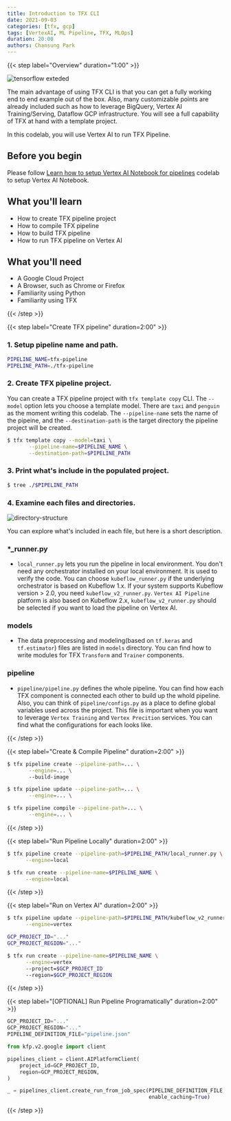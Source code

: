 ```yaml
---
title: Introduction to TFX CLI
date: 2021-09-03
categories: [tfx, gcp]
tags: [VertexAI, ML Pipeline, TFX, MLOps]
duration: 20:00
authors: Chansung Park
---
```


{{< step label="Overview" duration="1:00" >}}

![tensorflow exteded](https://2.bp.blogspot.com/-bAi9PTHhS_A/XdZJ89UhUII/AAAAAAAABFE/NbSy0gqGRW4AVCEmC6QhSu---NbVmUWcQCLcBGAsYHQ/s1600/0_4wQdCndV1ame3Bpm.png)

The main advantage of using TFX CLI is that you can get a fully working end to end example out of the box. Also, many customizable points are already included such as how to leverage BigQuery, Vertex AI Training/Serving, Dataflow GCP infrastructure. You will see a full capability of TFX at hand with a template project. 

In this codelab, you will use Vertex AI to run TFX Pipeline.

## **Before you begin**

Please follow [Learn how to setup Vertex AI Notebook for pipelines](https://gde-codelabs.github.io/posts/vertex-ai-notebook/#0) codelab to setup Vertex AI Notebook. 

## **What you'll learn**
- How to create TFX pipeline project
- How to compile TFX pipeline
- How to build TFX pipeline
- How to run TFX pipeline on Vertex AI

## **What you'll need**
- A Google Cloud Project
- A Browser, such as Chrome or Firefox
- Familiarity using Python
- Familiarity using TFX

{{< /step >}}

{{< step label="Create TFX pipeline" duration=2:00" >}}

### 1. Setup pipeline name and path. 

```bash
PIPELINE_NAME=tfx-pipeline
PIPELINE_PATH=./tfx-pipeline
```

### 2. Create TFX pipeline project. 

You can create a TFX pipeline project with `tfx template copy` CLI. The `--model` option lets you choose a template model. There are `taxi` and `penguin` as the moment writing this codelab. The `--pipeline-name` sets the name of the pipeine, and the `--destination-path` is the target directory the pipeline project will be created. 

```bash
$ tfx template copy --model=taxi \
       --pipeline-name=$PIPELINE_NAME \
       --destination-path=$PIPELINE_PATH
```

### 3. Print what's include in the populated project.
```bash
$ tree ./$PIPELINE_PATH
```

### 4. Examine each files and directories.
![directory-structure](/assets/images/tfx-cli-101/directory-structure.png)

You can explore what's included in each file, but here is a short description.

### *_runner.py
  - `local_runner.py` lets you run the pipeline in local environment. You don't need any orchestrator installed on your local environment. It is used to verify the code. You can choose `kubeflow_runner.py` if the underlying orchestrator is based on Kubeflow 1.x. If your system supports Kubeflow version > 2.0, you need `kubeflow_v2_runner.py`. `Vertex AI Pipeline` platform is also based on Kubeflow 2.x, `kubeflow_v2_runner.py` should be selected if you want to load the pipeline on Vertex AI.

### models
  - The data preprocessing and modeling(based on `tf.keras` and `tf.estimator`) files are listed in `models` directory. You can find how to write modules for TFX `Transform` and `Trainer` components.

### pipeline
  - `pipeline/pipeline.py` defines the whole pipeline. You can find how each TFX component is connected each other to build up the whold pipeline. Also, you can think of `pipeline/configs.py` as a place to define global variables used across the project. This file is important when you want to leverage `Vertex Training` and `Vertex Precition` services. You can find what the configurations for each looks like.

{{< /step >}}

{{< step label="Create & Compile Pipeline" duration=2:00" >}}

```bash
$ tfx pipeline create --pipeline-path=... \
       --engine=... \ 
       --build-image
```

```bash
$ tfx pipeline update --pipeline-path=... \
       --engine=... \ 
```

```bash
$ tfx pipeline compile --pipeline-path=... \
       --engine=... \ 
```

{{< /step >}}

{{< step label="Run Pipeline Locally" duration=2:00" >}}

```bash
$ tfx pipeline create --pipeline-path=$PIPELINE_PATH/local_runner.py \
      --engine=local
```

```bash
$ tfx run create --pipeline-name=$PIPELINE_NAME \
      --engine=local
```

{{< /step >}}


{{< step label="Run on Vertex AI" duration=2:00" >}}

```bash
$ tfx pipeline update --pipeline-path=$PIPELINE_PATH/kubeflow_v2_runner.py \
      --engine=vertex
```

```bash
GCP_PROJECT_ID="..."
GCP_PROJECT_REGION="..."

$ tfx run create --pipeline-name=$PIPELINE_NAME \
      --engine=vertex
      --project=$GCP_PROJECT_ID
      --region=$GCP_PROJECT_REGION
```

{{< /step >}}

{{< step label="[OPTIONAL] Run Pipeline Programatically" duration=2:00" >}}

```python
GCP_PROJECT_ID="..."
GCP_PROJECT_REGION="..."
PIPELINE_DEFINITION_FILE="pipeline.json"

from kfp.v2.google import client

pipelines_client = client.AIPlatformClient(
    project_id=GCP_PROJECT_ID,
    region=GCP_PROJECT_REGION,
)

_ = pipelines_client.create_run_from_job_spec(PIPELINE_DEFINITION_FILE, 
                                              enable_caching=True)
```

{{< /step >}}